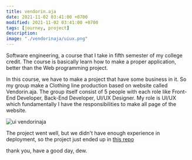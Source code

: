 ```yaml
---
title: vendorin.aja
date: 2021-11-02 03:41:00 +0700
modified: 2021-11-02 03:41:00 +0700
tags: [journey, project]
description:
image: "./vendorinaja/uiux.png"
---
```


Software engineering, a course that I take in fifth semester of my college credit. The course is basically learn how to make a proper application, better than the Web programming project.

In this course, we have to make a project that have some business in it. So my group make a Clothing line production based on website called Vendorin.aja. The group itself consist of 5 people with each role like Front-End Developer, Back-End Developer, UI/UX Designer. My role is UI/UX which fundamentally I have the responsibilities to make all page of the website.

<img src="./vendorinaja/uiux.png" alt="ui vendorinaja"/>

The project went well, but we didn't have enough experience in deployment, so the project just ended up in <a href="https://github.com/hafidhakhdan/vendorinaja" target="_blank" rel="noopener">this repo</a>

thank you,
have a good day,
dew.

